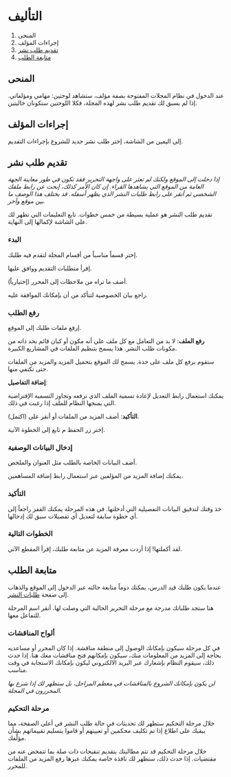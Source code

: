 ﻿# التأليف

1. المنحى
2. إجراءات المؤلف
3. [تقديم طلب نشر](authoring.md#make-submission)
4. [متابعة الطلب](authoring.md#track-submission)

## <a name="orientation"></a>المنحى

عند الدخول في نظام المجلات المفتوحة بصفة مؤلف، ستشاهد لوحتين: مهامي ومؤلفاتي. إذا لم يسبق لك تقديم طلب نشر لهذه المجلة، فكلا اللوحتين ستكونان خاليتين.

## <a name="author-actions"></a>إجراءات المؤلف
إلى اليمين من الشاشة، إختر طلب نشر جديد للشروع بإجراءات التقديم.


## <a name="make-submission"></a>تقديم طلب نشر

*إذا دخلت إلى الموقع ولكنك لم تعثر على واجهة التحرير فقد تكون في طور معاينة الجهة العامة من الموقع التي يشاهدها القراء. إن كان الأمر كذلك، إبحث عن رابط ملفك الشخصي ثم أنقر على رابط طلبات النشر الذي يظهر أسفله. قد يختلف هذا الوصف ما بين موقع وآخر.*

تقديم طلب النشر هو عملية بسيطة من خمس خطوات. تابع التعليمات التي تظهر لك على الشاشة لإكمالها إلى النهاية.

### <a name="start"></a>البدء

إختر قسماً مناسباً من أقسام المجلة لتقدم فيه طلبك.

إقرأ متطلبات التقديم ووافق عليها.

أضف ما تراه من ملاحظات إلى المحرر (إختيارياً).

راجع بيان الخصوصية لتتأكد من أن بإمكانك الموافقة عليه.

### <a name="upload-submission"></a>رفع الطلب

إرفع ملفات طلبك إلى الموقع.

**رفع الملف**: لا بد من التعامل مع كل ملف على أنه مكون أو كيان قائم بحد ذاته من مكونات طلب النشر. هذا يسمح بتنظيم الملفات في المشاريع الكبيرة.

ستقوم برفع كل ملف على حدة. يسمح لك الموقع بتحميل المزيد والمزيد من الملفات حتى تكتفي منها.

**إضافة التفاصيل**: 

يمكنك استعمال رابط التعديل لإعادة تسمية الملف الذي ترفعه وتجاوز التسمية الإفتراضية التي يمنحها النظام للملف إذا رغبت في ذلك.

**التأكيد**: أضف المزيد من الملفات أو أنقر على (اكتمل).

إختر زر الحفظ م تابع إلى الخطوة الآتية.

### <a name="enter-metadata"></a>إدخال البيانات الوصفية

أضف البيانات الخاصة بالطلب مثل العنوان والملخص.

يمكنك إضافة المزيد من المؤلفين عبر استعمال رابط إضافة المساهمين.


### <a name="confirmation"></a>التأكيد

خذ وقتك لتدقيق البيانات التفصيلية التي أدخلتها. في هذه المرحلة يمكنك القفز راجعاً إلى أي خطوة سابقة لتعديل أي تفصيلات سبق لك إدخالها.

### <a name="next-steps"></a>الخطوات التالية

لقد أكملتها! إذا أردت معرفة المزيد عن متابعة طلبك، إقرأ المقطع الآتي.

## <a name="track-submission"></a>متابعة الطلب

عندما يكون طلبك قيد الدرس، يمكنك دوماً متابعة حالته عبر الدخول إلى الموقع والذهاب إلى صفحة [طلبات النشر](submissions.md).

هنا ستجد طلباتك مدرجة مع مرحلة التحرير الحالية التي وصلت لها. أنقر اسم المرحلة للتفاعل معها.

### <a name="track-submission-discussions"></a>ألواح المناقشات

في كل مرحلة سيكون بإمكانك الوصول إلى منطقة مناقشة. إذا كان المحرر أو مساعديه بحاجة إلى المزيد من المعلومات منك، سيكون بإمكانهم فتح مناقشات معك هنا. إذا حدث ذلك، سيقوم النظام بإشعارك عبر البريد الالكتروني ليكون بإمكانك الاستجابة في وقت مناسب.

*لن يكون بإمكانك الشروع بالمناقشات في معظم المراحل، بل ستظهر لك إذا شرع بها المحررون في المجلة.*

### <a name="track-submission-review"></a>مرحلة التحكيم

خلال مرحلة التحكيم ستظهر لك تحديثات في حالة طلب النشر في أعلى الصفحة، مما يبقيك على اطلاع إذا تم تكليف محكمين أو تعيينهم أو قاموا بتسليم تقييماتهم بشأن مؤلَّفك.

خلال مرحلة التحكيم قد تتم مطالبتك بتقديم تنقيحات ذات صلة بما تتمخض عنه من مقتضيات. إذا حدث ذلك، ستظهر لك نافذة خاصة يمكنك عبرها رفع المزيد من الملفات للمحرر.
